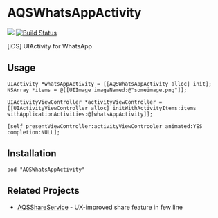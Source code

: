 AQSWhatsAppActivity
===============

![](http://img.shields.io/cocoapods/v/AQSLINEActivity.svg?style=flat) [![Build Status](https://travis-ci.org/AquaSupport/AQSLINEActivity.svg)](https://travis-ci.org/AquaSupport/AQSLINEActivity)

[iOS] UIActivity for WhatsApp

Usage
---

```objc
UIActivity *whatsAppActivity = [[AQSWhatsAppActivity alloc] init];
NSArray *items = @[[UIImage imageNamed:@"someimage.png"]];

UIActivityViewController *activityViewController = [[UIActivityViewController alloc] initWithActivityItems:items withApplicationActivities:@[whatsAppActivity]];

[self presentViewController:activityViewControoler animated:YES completion:NULL];
```

Installation
---

```
pod "AQSWhatsAppActivity"
```

Related Projects
---

- [AQSShareService](https://github.com/AquaSupport/AQSShareService) - UX-improved share feature in few line
